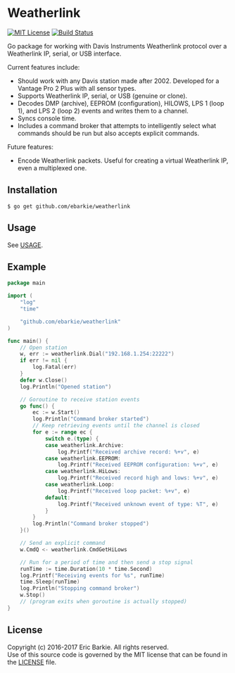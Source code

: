 # Weatherlink

[![MIT License](https://img.shields.io/badge/license-MIT-blue.svg?style=flat)](http://choosealicense.com/licenses/mit/)
[![Build Status](https://travis-ci.org/ebarkie/weatherlink.svg?branch=master)](https://travis-ci.org/ebarkie/weatherlink)

Go package for working with Davis Instruments Weatherlink protocol over a
Weatherlink IP, serial, or USB interface.

Current features include:
* Should work with any Davis station made after 2002.  Developed for a Vantage Pro
  2 Plus with all sensor types.
* Supports Weatherlink IP, serial, or USB (genuine or clone).
* Decodes DMP (archive), EEPROM (configuration), HILOWS, LPS 1 (loop 1), and
  LPS 2 (loop 2) events and writes them to a channel.
* Syncs console time.
* Includes a command broker that attempts to intelligently select what
  commands should be run but also accepts explicit commands.

Future features:
* Encode Weatherlink packets.  Useful for creating a virtual Weatherlink IP,
  even a multiplexed one.

## Installation

```
$ go get github.com/ebarkie/weatherlink
```

## Usage

See [USAGE](USAGE.md).

## Example

```go
package main

import (
	"log"
	"time"

	"github.com/ebarkie/weatherlink"
)

func main() {
	// Open station
	w, err := weatherlink.Dial("192.168.1.254:22222")
	if err != nil {
		log.Fatal(err)
	}
	defer w.Close()
	log.Println("Opened station")

	// Goroutine to receive station events
	go func() {
		ec := w.Start()
		log.Println("Command broker started")
		// Keep retrieving events until the channel is closed
		for e := range ec {
			switch e.(type) {
			case weatherlink.Archive:
				log.Printf("Received archive record: %+v", e)
			case weatherlink.EEPROM:
				log.Printf("Received EEPROM configuration: %+v", e)
			case weatherlink.HiLows:
				log.Printf("Received record high and lows: %+v", e)
			case weatherlink.Loop:
				log.Printf("Received loop packet: %+v", e)
			default:
				log.Printf("Received unknown event of type: %T", e)
			}
		}
		log.Println("Command broker stopped")
	}()

	// Send an explicit command
	w.CmdQ <- weatherlink.CmdGetHiLows

	// Run for a period of time and then send a stop signal
	runTime := time.Duration(10 * time.Second)
	log.Printf("Receiving events for %s", runTime)
	time.Sleep(runTime)
	log.Println("Stopping command broker")
	w.Stop()
	// (program exits when goroutine is actually stopped)
}
```

## License

Copyright (c) 2016-2017 Eric Barkie. All rights reserved.  
Use of this source code is governed by the MIT license
that can be found in the [LICENSE](LICENSE) file.
